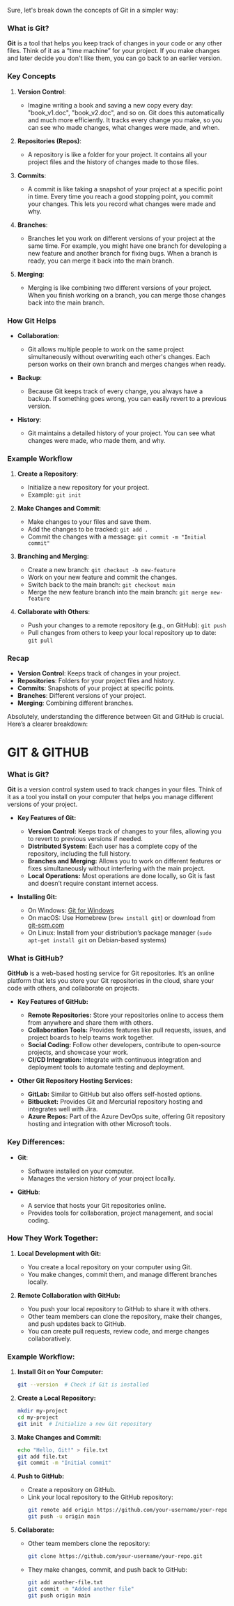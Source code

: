 Sure, let's break down the concepts of Git in a simpler way:

### What is Git?

**Git** is a tool that helps you keep track of changes in your code or any other files. Think of it as a “time machine” for your project. If you make changes and later decide you don't like them, you can go back to an earlier version.

### Key Concepts

1. **Version Control**:
   - Imagine writing a book and saving a new copy every day: "book_v1.doc", "book_v2.doc", and so on. Git does this automatically and much more efficiently. It tracks every change you make, so you can see who made changes, what changes were made, and when.

2. **Repositories (Repos)**:
   - A repository is like a folder for your project. It contains all your project files and the history of changes made to those files.

3. **Commits**:
   - A commit is like taking a snapshot of your project at a specific point in time. Every time you reach a good stopping point, you commit your changes. This lets you record what changes were made and why.

4. **Branches**:
   - Branches let you work on different versions of your project at the same time. For example, you might have one branch for developing a new feature and another branch for fixing bugs. When a branch is ready, you can merge it back into the main branch.

5. **Merging**:
   - Merging is like combining two different versions of your project. When you finish working on a branch, you can merge those changes back into the main branch.

### How Git Helps

- **Collaboration**:
  - Git allows multiple people to work on the same project simultaneously without overwriting each other's changes. Each person works on their own branch and merges changes when ready.
  
- **Backup**:
  - Because Git keeps track of every change, you always have a backup. If something goes wrong, you can easily revert to a previous version.

- **History**:
  - Git maintains a detailed history of your project. You can see what changes were made, who made them, and why.

### Example Workflow

1. **Create a Repository**:
   - Initialize a new repository for your project.
   - Example: `git init`

2. **Make Changes and Commit**:
   - Make changes to your files and save them.
   - Add the changes to be tracked: `git add .`
   - Commit the changes with a message: `git commit -m "Initial commit"`

3. **Branching and Merging**:
   - Create a new branch: `git checkout -b new-feature`
   - Work on your new feature and commit the changes.
   - Switch back to the main branch: `git checkout main`
   - Merge the new feature branch into the main branch: `git merge new-feature`

4. **Collaborate with Others**:
   - Push your changes to a remote repository (e.g., on GitHub): `git push`
   - Pull changes from others to keep your local repository up to date: `git pull`

### Recap

- **Version Control**: Keeps track of changes in your project.
- **Repositories**: Folders for your project files and history.
- **Commits**: Snapshots of your project at specific points.
- **Branches**: Different versions of your project.
- **Merging**: Combining different branches.


Absolutely, understanding the difference between Git and GitHub is crucial. Here’s a clearer breakdown:

# GIT & GITHUB

### What is Git?

**Git** is a version control system used to track changes in your files. Think of it as a tool you install on your computer that helps you manage different versions of your project.

- **Key Features of Git:**
  - **Version Control:** Keeps track of changes to your files, allowing you to revert to previous versions if needed.
  - **Distributed System:** Each user has a complete copy of the repository, including the full history.
  - **Branches and Merging:** Allows you to work on different features or fixes simultaneously without interfering with the main project.
  - **Local Operations:** Most operations are done locally, so Git is fast and doesn’t require constant internet access.

- **Installing Git:**
  - On Windows: [Git for Windows](https://gitforwindows.org/)
  - On macOS: Use Homebrew (`brew install git`) or download from [git-scm.com](https://git-scm.com/download/mac)
  - On Linux: Install from your distribution’s package manager (`sudo apt-get install git` on Debian-based systems)

### What is GitHub?

**GitHub** is a web-based hosting service for Git repositories. It’s an online platform that lets you store your Git repositories in the cloud, share your code with others, and collaborate on projects.

- **Key Features of GitHub:**
  - **Remote Repositories:** Store your repositories online to access them from anywhere and share them with others.
  - **Collaboration Tools:** Provides features like pull requests, issues, and project boards to help teams work together.
  - **Social Coding:** Follow other developers, contribute to open-source projects, and showcase your work.
  - **CI/CD Integration:** Integrate with continuous integration and deployment tools to automate testing and deployment.

- **Other Git Repository Hosting Services:**
  - **GitLab:** Similar to GitHub but also offers self-hosted options.
  - **Bitbucket:** Provides Git and Mercurial repository hosting and integrates well with Jira.
  - **Azure Repos:** Part of the Azure DevOps suite, offering Git repository hosting and integration with other Microsoft tools.

### Key Differences:

- **Git**:
  - Software installed on your computer.
  - Manages the version history of your project locally.

- **GitHub**:
  - A service that hosts your Git repositories online.
  - Provides tools for collaboration, project management, and social coding.

### How They Work Together:

1. **Local Development with Git:**
   - You create a local repository on your computer using Git.
   - You make changes, commit them, and manage different branches locally.

2. **Remote Collaboration with GitHub:**
   - You push your local repository to GitHub to share it with others.
   - Other team members can clone the repository, make their changes, and push updates back to GitHub.
   - You can create pull requests, review code, and merge changes collaboratively.

### Example Workflow:

1. **Install Git on Your Computer:**
   ```sh
   git --version  # Check if Git is installed
   ```

2. **Create a Local Repository:**
   ```sh
   mkdir my-project
   cd my-project
   git init  # Initialize a new Git repository
   ```

3. **Make Changes and Commit:**
   ```sh
   echo "Hello, Git!" > file.txt
   git add file.txt
   git commit -m "Initial commit"
   ```

4. **Push to GitHub:**
   - Create a repository on GitHub.
   - Link your local repository to the GitHub repository:
     ```sh
     git remote add origin https://github.com/your-username/your-repo.git
     git push -u origin main
     ```

5. **Collaborate:**
   - Other team members clone the repository:
     ```sh
     git clone https://github.com/your-username/your-repo.git
     ```
   - They make changes, commit, and push back to GitHub:
     ```sh
     git add another-file.txt
     git commit -m "Added another file"
     git push origin main
     ```
